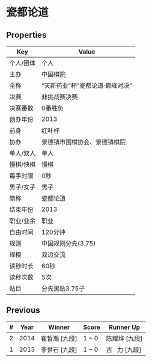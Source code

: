 # 瓷都论道

## Properties

| Key | Value |
| --- | ----- |
| 个人/团体 | 个人 |
| 主办 | 中国棋院 |
| 全称 | “天新药业”杯“瓷都论道·巅峰对决” |
| 决赛 | 非挑战赛决赛 |
| 决赛番数 | 0番胜负 |
| 创办年份 | 2013 |
| 前身 | 红叶杯 |
| 协办 | 景德镇市围棋协会、景德镇棋院 |
| 单人/双人 | 单人 |
| 慢棋/快棋 | 慢棋 |
| 每手时限 | 0秒 |
| 男子/女子 | 男子 |
| 简称 | 瓷都论道 |
| 结束年份 | 2013 |
| 职业/业余 | 职业 |
| 自由时间 | 120分钟 |
| 规则 | 中国规则分先(3.75) |
| 规模 | 双边交流 |
| 读秒时长 | 60秒 |
| 读秒次数 | 5次 |
| 贴目 | 分先黑贴3.75子 |

## Previous

| # | Year | Winner | Score | Runner Up |
| --- | --- | --- | --- | --- |
| 2 | 2014 | 崔哲瀚 [九段] | 1 ~ 0 | 陈耀烨 [九段] |
| 1 | 2013 | 李世石 [九段] | 1 ~ 0 | 古   力 [九段] |

